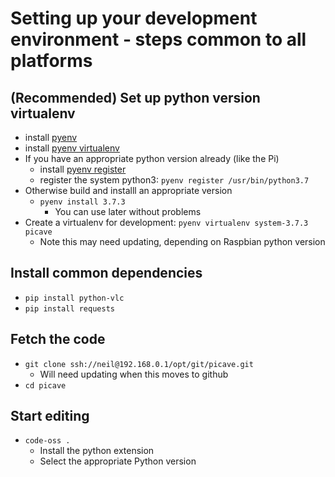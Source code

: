 # Setting up your development environment - steps common to all platforms

## (Recommended) Set up python version virtualenv

* install [pyenv](https://github.com/pyenv/pyenv#installation)
* install [pyenv virtualenv](https://github.com/pyenv/pyenv-virtualenv)
* If you have an appropriate python version already (like the Pi)
    * install [pyenv register](https://github.com/doloopwhile/pyenv-register)
    * register the system python3: `pyenv register /usr/bin/python3.7`
* Otherwise build and installl an appropriate version
    * `pyenv install 3.7.3`
        * You can use later without problems
* Create a virtualenv for development: `pyenv virtualenv system-3.7.3 picave`
    * Note this may need updating, depending on Raspbian python version

## Install common dependencies

* `pip install python-vlc`
* `pip install requests`

## Fetch the code

* `git clone ssh://neil@192.168.0.1/opt/git/picave.git`
  * Will need updating when this moves to github
* `cd picave`


## Start editing

* `code-oss .`
    * Install the python extension
    * Select the appropriate Python version

